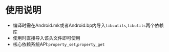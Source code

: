 # 使用说明  
- 编译时需在Android.mk或者Android.bp内导入`libcutils`,`libutils`两个依赖库    
- 使用时直接导入该头文件即可使用  
- 核心依赖系统API:`property_set`,`property_get`  